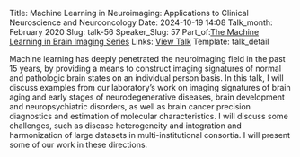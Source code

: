 Title: Machine Learning in Neuroimaging: Applications to Clinical Neuroscience and Neurooncology
Date: 2024-10-19 14:08
Talk_month: February 2020
Slug: talk-56
Speaker_Slug: 57
Part_of:[The Machine Learning in Brain Imaging Series](/MLTalks)
Links: [View Talk](https://www.youtube.com/watch?v=4NgPogodGzA&ab_channel=NIMHCenterforMultimodalNeuroimaging)
Template: talk_detail

Machine learning has deeply penetrated the neuroimaging field in the past 15 years, by providing a means to construct imaging signatures of normal and pathologic brain states on an individual person basis. In this talk, I will discuss examples from our laboratory’s work on imaging signatures of brain aging and early stages of neurodegenerative diseases, brain development and neuropsychiatric disorders, as well as brain cancer precision diagnostics and estimation of molecular characteristics. I will discuss some challenges, such as disease heterogeneity and integration and harmonization of large datasets in multi-institutional consortia. I will present some of our work in these directions.

